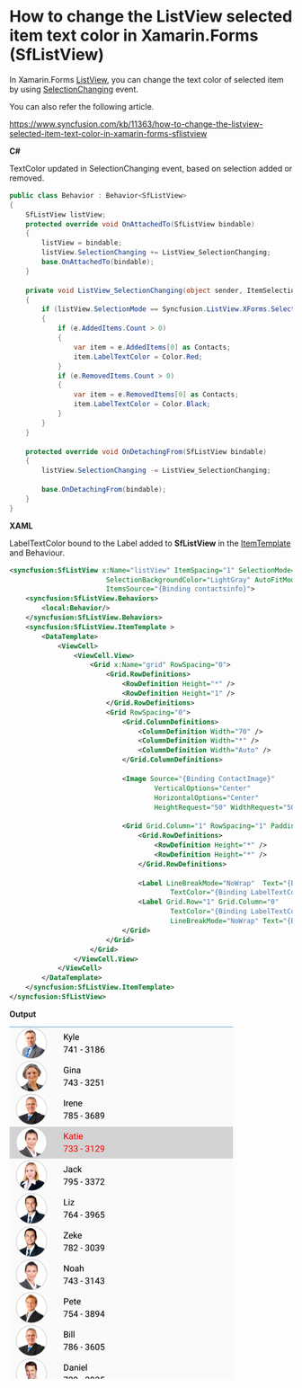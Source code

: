 # How to change the ListView selected item text color in Xamarin.Forms (SfListView)

In Xamarin.Forms [ListView](https://help.syncfusion.com/xamarin/listview/overview?), you can change the text color of selected item by using [SelectionChanging](https://help.syncfusion.com/cr/xamarin/Syncfusion.SfListView.XForms~Syncfusion.ListView.XForms.SfListView~SelectionChanging_EV.html?) event.

You can also refer the following article.

https://www.syncfusion.com/kb/11363/how-to-change-the-listview-selected-item-text-color-in-xamarin-forms-sflistview

**C#**

TextColor updated in SelectionChanging event, based on selection added or removed.

``` c#
public class Behavior : Behavior<SfListView>
{
    SfListView listView;
    protected override void OnAttachedTo(SfListView bindable)
    {
        listView = bindable;
        listView.SelectionChanging += ListView_SelectionChanging;
        base.OnAttachedTo(bindable);
    }
 
    private void ListView_SelectionChanging(object sender, ItemSelectionChangingEventArgs e)
    {
        if (listView.SelectionMode == Syncfusion.ListView.XForms.SelectionMode.Single)
        {
            if (e.AddedItems.Count > 0)
            {
                var item = e.AddedItems[0] as Contacts;
                item.LabelTextColor = Color.Red;
            }
            if (e.RemovedItems.Count > 0)
            {
                var item = e.RemovedItems[0] as Contacts;
                item.LabelTextColor = Color.Black;
            }
        }
    }
 
    protected override void OnDetachingFrom(SfListView bindable)
    {
        listView.SelectionChanging -= ListView_SelectionChanging;
 
        base.OnDetachingFrom(bindable);
    }
}
```
**XAML**

LabelTextColor bound to the Label added to **SfListView** in the [ItemTemplate](https://help.syncfusion.com/cr/xamarin/Syncfusion.SfListView.XForms~Syncfusion.ListView.XForms.SfListView~ItemTemplate.html?) and Behaviour.

``` xml
<syncfusion:SfListView x:Name="listView" ItemSpacing="1" SelectionMode="Single"
                        SelectionBackgroundColor="LightGray" AutoFitMode="Height" 
                        ItemsSource="{Binding contactsinfo}">
    <syncfusion:SfListView.Behaviors>
        <local:Behavior/>
    </syncfusion:SfListView.Behaviors>
    <syncfusion:SfListView.ItemTemplate >
        <DataTemplate>
            <ViewCell>
                <ViewCell.View>
                    <Grid x:Name="grid" RowSpacing="0">
                        <Grid.RowDefinitions>
                            <RowDefinition Height="*" />
                            <RowDefinition Height="1" />
                        </Grid.RowDefinitions>
                        <Grid RowSpacing="0">
                            <Grid.ColumnDefinitions>
                                <ColumnDefinition Width="70" />
                                <ColumnDefinition Width="*" />
                                <ColumnDefinition Width="Auto" />
                            </Grid.ColumnDefinitions>
 
                            <Image Source="{Binding ContactImage}"
                                    VerticalOptions="Center"
                                    HorizontalOptions="Center"
                                    HeightRequest="50" WidthRequest="50"/>
 
                            <Grid Grid.Column="1" RowSpacing="1" Padding="10,0,0,0" VerticalOptions="Center">
                                <Grid.RowDefinitions>
                                    <RowDefinition Height="*" />
                                    <RowDefinition Height="*" />
                                </Grid.RowDefinitions>
 
                                <Label LineBreakMode="NoWrap"  Text="{Binding ContactName}" 
                                        TextColor="{Binding LabelTextColor}"/>
                                <Label Grid.Row="1" Grid.Column="0"
                                        TextColor="{Binding LabelTextColor}"
                                        LineBreakMode="NoWrap" Text="{Binding ContactNumber}"/>
                            </Grid>
                        </Grid>
                    </Grid>
                </ViewCell.View>
            </ViewCell>
        </DataTemplate>
    </syncfusion:SfListView.ItemTemplate>
</syncfusion:SfListView>
```

**Output**

![SelectionTextColor](https://github.com/SyncfusionExamples/selection-text-color-listview-xamarin/blob/master/ScreeShots/SelectionTextColor.png)

